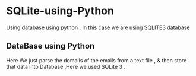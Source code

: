 # SQLite-using-Python
Using database using python , In this case we are using SQLITE3 database 

## DataBase using Python
 Here We just parse the domails of the emails from a text file , & then store that data into Database ,Here we used SQLite 3 .
